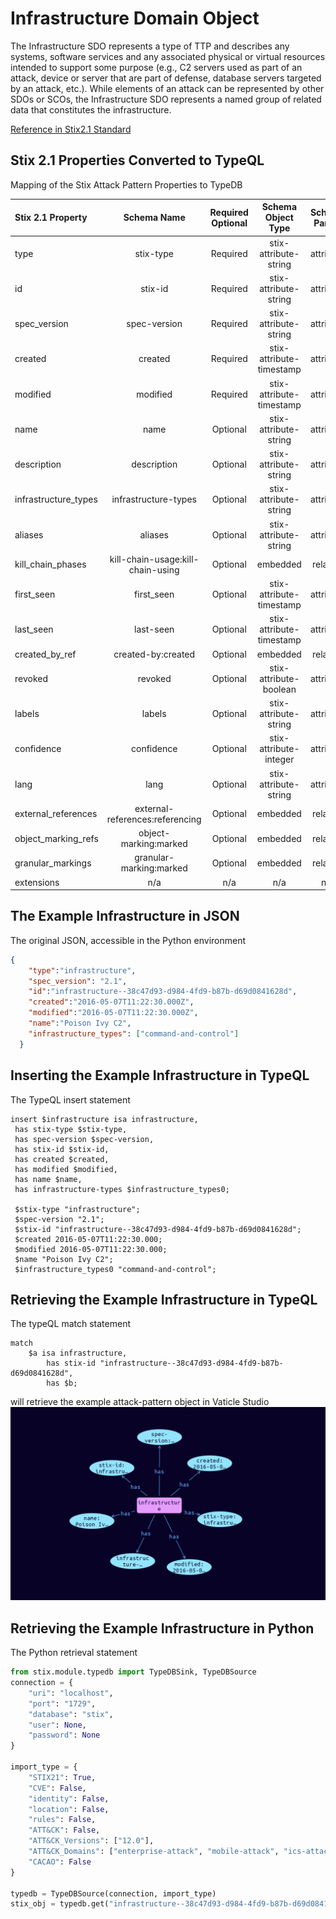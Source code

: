 # Infrastructure Domain Object

The Infrastructure SDO represents a type of TTP and describes any systems, software services and any associated physical or virtual resources intended to support some purpose (e.g., C2 servers used as part of an attack, device or server that are part of defense, database servers targeted by an attack, etc.). While elements of an attack can be represented by other SDOs or SCOs, the Infrastructure SDO represents a named group of related data that constitutes the infrastructure.



[Reference in Stix2.1 Standard](https://docs.oasis-open.org/cti/stix/v2.1/os/stix-v2.1-os.html#_jo3k1o6lr9)
## Stix 2.1 Properties Converted to TypeQL
Mapping of the Stix Attack Pattern Properties to TypeDB

|  Stix 2.1 Property    |           Schema Name             | Required  Optional  |      Schema Object Type | Schema Parent  |
|:--------------------|:--------------------------------:|:------------------:|:------------------------:|:-------------:|
|  type                 |            stix-type              |      Required       |  stix-attribute-string    |   attribute    |
|  id                   |             stix-id               |      Required       |  stix-attribute-string    |   attribute    |
|  spec_version         |           spec-version            |      Required       |  stix-attribute-string    |   attribute    |
|  created              |             created               |      Required       | stix-attribute-timestamp  |   attribute    |
|  modified             |             modified              |      Required       | stix-attribute-timestamp  |   attribute    |
|  name                 |               name                |      Optional       |  stix-attribute-string    |   attribute    |
|  description          |           description             |      Optional       |  stix-attribute-string    |   attribute    |
| infrastructure_types |infrastructure-types |      Optional       |  stix-attribute-string    |   attribute    |
| aliases |aliases |      Optional       |  stix-attribute-string    |   attribute    |
| kill_chain_phases |kill-chain-usage:kill-chain-using |      Optional       |   embedded     |relation |
| first_seen |first_seen |      Optional       | stix-attribute-timestamp  |   attribute    |
| last_seen |last-seen |      Optional       | stix-attribute-timestamp  |   attribute    |
|  created_by_ref       |        created-by:created         |      Optional       |   embedded     |relation |
|  revoked              |             revoked               |      Optional       |  stix-attribute-boolean   |   attribute    |
|  labels               |              labels               |      Optional       |  stix-attribute-string    |   attribute    |
|  confidence           |            confidence             |      Optional       |  stix-attribute-integer   |   attribute    |
|  lang                 |               lang                |      Optional       |  stix-attribute-string    |   attribute    |
|  external_references  | external-references:referencing   |      Optional       |   embedded     |relation |
|  object_marking_refs  |      object-marking:marked        |      Optional       |   embedded     |relation |
|  granular_markings    |     granular-marking:marked       |      Optional       |   embedded     |relation |
|  extensions           |               n/a                 |        n/a          |           n/a             |      n/a       |

## The Example Infrastructure in JSON
The original JSON, accessible in the Python environment
```json
{
    "type":"infrastructure",      
    "spec_version": "2.1",      
    "id":"infrastructure--38c47d93-d984-4fd9-b87b-d69d0841628d",      
    "created":"2016-05-07T11:22:30.000Z",      
    "modified":"2016-05-07T11:22:30.000Z",      
    "name":"Poison Ivy C2",      
    "infrastructure_types": ["command-and-control"]      
  }
```


## Inserting the Example Infrastructure in TypeQL
The TypeQL insert statement
```typeql
insert $infrastructure isa infrastructure,
 has stix-type $stix-type,
 has spec-version $spec-version,
 has stix-id $stix-id,
 has created $created,
 has modified $modified,
 has name $name,
 has infrastructure-types $infrastructure_types0;

 $stix-type "infrastructure";
 $spec-version "2.1";
 $stix-id "infrastructure--38c47d93-d984-4fd9-b87b-d69d0841628d";
 $created 2016-05-07T11:22:30.000;
 $modified 2016-05-07T11:22:30.000;
 $name "Poison Ivy C2";
 $infrastructure_types0 "command-and-control";
```

## Retrieving the Example Infrastructure in TypeQL
The typeQL match statement

```typeql
match
    $a isa infrastructure,
        has stix-id "infrastructure--38c47d93-d984-4fd9-b87b-d69d0841628d",
        has $b;
```


will retrieve the example attack-pattern object in Vaticle Studio
![Infrastructure Example](./img/infrastructure.png)

## Retrieving the Example Infrastructure  in Python
The Python retrieval statement

```python
from stix.module.typedb import TypeDBSink, TypeDBSource
connection = {
    "uri": "localhost",
    "port": "1729",
    "database": "stix",
    "user": None,
    "password": None
}

import_type = {
    "STIX21": True,
    "CVE": False,
    "identity": False,
    "location": False,
    "rules": False,
    "ATT&CK": False,
    "ATT&CK_Versions": ["12.0"],
    "ATT&CK_Domains": ["enterprise-attack", "mobile-attack", "ics-attack"],
    "CACAO": False
}

typedb = TypeDBSource(connection, import_type)
stix_obj = typedb.get("infrastructure--38c47d93-d984-4fd9-b87b-d69d0841628d")
```

